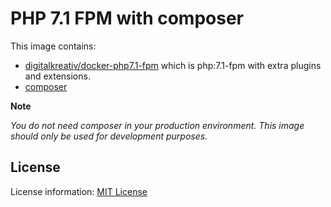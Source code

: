 # PHP 7.1 FPM with composer

This image contains:

* [digitalkreativ/docker-php7.1-fpm](https://github.com/digitalkreativ/docker-php7.1-fpm) which is php:7.1-fpm with extra plugins and extensions.
* [composer](https://getcomposer.org/)

**Note** 

*You do not need composer in your production environment. This image should only be used for development purposes.*


## License

License information: [MIT License](LICENSE)